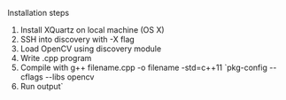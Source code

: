 Installation steps
1. Install XQuartz on local machine (OS X)
2. SSH into discovery with -X flag
3. Load OpenCV using discovery module
4. Write .cpp program
5. Compile with g++ filename.cpp -o filename -std=c++11 `pkg-config --cflags --libs opencv
6. Run output`
